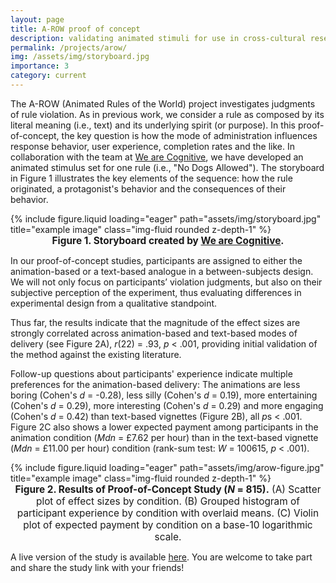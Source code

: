 ```yaml
---
layout: page
title: A-ROW proof of concept
description: validating animated stimuli for use in cross-cultural research
permalink: /projects/arow/
img: /assets/img/storyboard.jpg
importance: 3
category: current
---
```


The A-ROW (Animated Rules of the World) project investigates judgments of rule violation. As in previous work, we consider a rule as composed by its literal meaning (i.e., text) and its underlying spirit (or purpose). In this proof-of-concept, the key question is how the mode of administration influences response behavior, user experience, completion rates and the like. In collaboration with the team at [We are Cognitive](https://www.wearecognitive.com/whiteboard-animation-videos), we have developed an animated stimulus set for one rule (i.e., "No Dogs Allowed"). The storyboard in Figure 1 illustrates the key elements of the sequence: how the rule originated, a protagonist's behavior and the consequences of their behavior.

<div class="row justify-content-center">
    <div class="col-sm" style="max-width: 750px; width: 100%;">
        {% include figure.liquid loading="eager" path="assets/img/storyboard.jpg" title="example image" class="img-fluid rounded z-depth-1" %}
        <div class="caption" style="font-size: 1.1em; text-align: center; max-width: 750px;"><strong>Figure 1. Storyboard created by <a href="https://www.wearecognitive.com/whiteboard-animation-videos" target="_blank" rel="noopener">We are Cognitive</a>.</strong></div>
    </div>  
</div>

In our proof-of-concept studies, participants are assigned to either the animation-based or a text-based analogue in a between-subjects design. We will not only focus on participants’ violation judgments, but also on their subjective perception of the experiment, thus evaluating differences in experimental design from a qualitative standpoint.

Thus far, the results indicate that the magnitude of the effect sizes are strongly correlated across animation-based and text-based modes of delivery (see Figure 2A), _r_(22) = .93, _p_ < .001, providing initial validation of the method against the existing literature.

Follow-up questions about participants' experience indicate multiple preferences for the animation-based delivery: The animations are less boring (Cohen's _d_ = -0.28), less silly (Cohen's _d_ = 0.19), more entertaining (Cohen's _d_ = 0.29), more interesting (Cohen's _d_ = 0.29) and more engaging (Cohen's _d_ = 0.42) than text-based vignettes (Figure 2B), all *p*s < .001. Figure 2C also shows a lower expected payment among participants in the animation condition (_Mdn_ = £7.62 per hour) than in the text-based vignette (_Mdn_ = £11.00 per hour) condition (rank-sum test: _W_ = 100615, _p_ < .001).

<div class="row justify-content-center">
    <div class="col-sm" style="max-width: 750px; width: 100%;">
        {% include figure.liquid loading="eager" path="assets/img/arow-figure.jpg" title="example image" class="img-fluid rounded z-depth-1" %}
        <div class="caption" style="font-size: 1.1em; text-align: center; max-width: 750px;">
         <b>Figure 2. Results of Proof-of-Concept Study (<i>N</i> = 815).</b> (A) Scatter plot of effect sizes by condition. (B) Grouped histogram of participant experience by condition with overlaid means. (C) Violin plot of expected payment by condition on a base-10 logarithmic scale.
         </div>
    </div>
</div>

A live version of the study is available [here](https://pgxjol5vil.cognition.run/). You are welcome to take part and share the study link with your friends!
